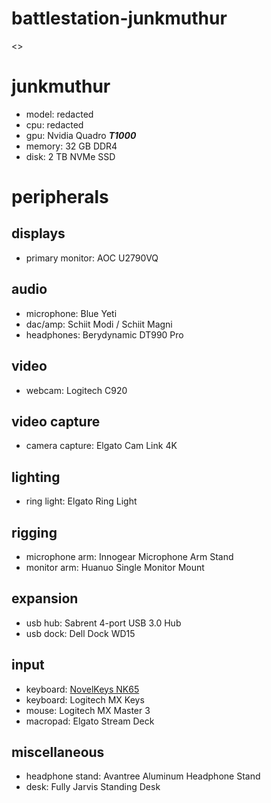 # battlestation-junkmuthur
<>

# junkmuthur
- model: redacted
- cpu: redacted
- gpu: Nvidia Quadro ***T1000***
- memory: 32 GB DDR4
- disk: 2 TB NVMe SSD

# peripherals

## displays
- primary monitor: AOC U2790VQ

## audio
- microphone: Blue Yeti
- dac/amp: Schiit Modi / Schiit Magni
- headphones: Berydynamic DT990 Pro

## video
- webcam: Logitech C920

## video capture
- camera capture: Elgato Cam Link 4K

## lighting
- ring light: Elgato Ring Light

## rigging
- microphone arm: Innogear Microphone Arm Stand
- monitor arm: Huanuo Single Monitor Mount

## expansion
- usb hub: Sabrent 4-port USB 3.0 Hub
- usb dock: Dell Dock WD15

## input
- keyboard: [NovelKeys NK65](https://github.com/adamesch/keeb-build-dreameater)
- keyboard: Logitech MX Keys
- mouse: Logitech MX Master 3
- macropad: Elgato Stream Deck

## miscellaneous
- headphone stand: Avantree Aluminum Headphone Stand
- desk: Fully Jarvis Standing Desk
